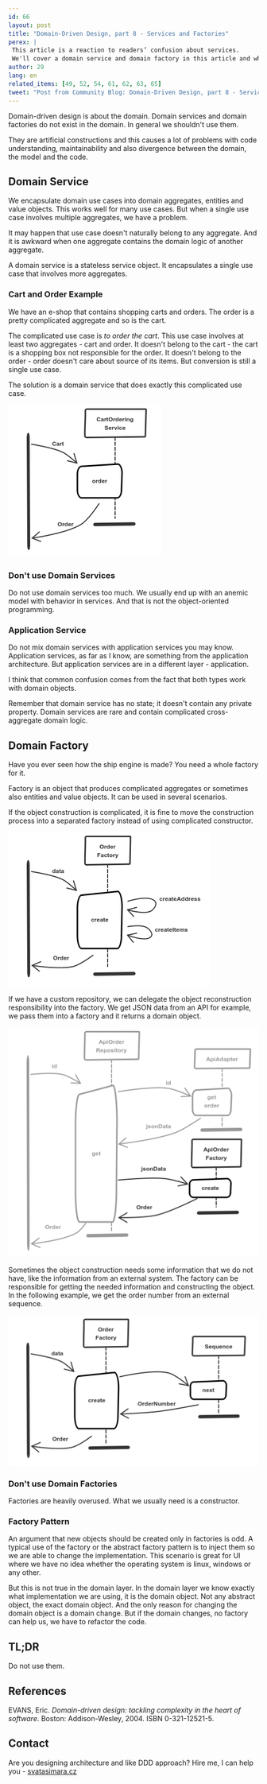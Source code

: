 ```yaml
---
id: 66
layout: post
title: "Domain-Driven Design, part 8 - Services and Factories"
perex: |
 This article is a reaction to readers’ confusion about services.
 We'll cover a domain service and domain factory in this article and when to use them and when not to.
author: 29
lang: en
related_items: [49, 52, 54, 61, 62, 63, 65]
tweet: "Post from Community Blog: Domain-Driven Design, part 8 - Services and Factories #ddd #domain #php"
---
```


Domain-driven design is about the domain.
Domain services and domain factories do not exist in the domain.
In general we shouldn't use them.

They are artificial constructions and this causes a lot of problems with code understanding, maintainability and also divergence between the domain, the model and the code.

## Domain Service

We encapsulate domain use cases into domain aggregates, entities and value objects.
This works well for many use cases.
But when a single use case involves multiple aggregates, we have a problem.

It may happen that use case doesn't naturally belong to any aggregate.
And it is awkward when one aggregate contains the domain logic of another aggregate.

A domain service is a stateless service object.
It encapsulates a single use case that involves more aggregates.

### Cart and Order Example

We have an e-shop that contains shopping carts and orders.
The order is a pretty complicated aggregate and so is the cart.

The complicated use case is *to order the cart*.
This use case involves at least two aggregates - cart and order.
It doesn't belong to the cart - the cart is a shopping box not responsible for the order.
It doesn't belong to the order - order doesn't care about source of its items.
But conversion is still a single use case.

The solution is a domain service that does exactly this complicated use case.

![service has cart as an input and order as an outpu](/assets/images/posts/2018/ddd-services-factories/service.png)

### Don't use Domain Services

Do not use domain services too much.
We usually end up with an anemic model with behavior in services.
And that is not the object-oriented programming.

### Application Service

Do not mix domain services with application services you may know.
Application services, as far as I know, are something from the application architecture.
But application services are in a different layer - application.

I think that common confusion comes from the fact that both types work with domain objects.

Remember that domain service has no state; it doesn't contain any private property.
Domain services are rare and contain complicated cross-aggregate domain logic.

## Domain Factory

Have you ever seen how the ship engine is made?
You need a whole factory for it.

Factory is an object that produces complicated aggregates or sometimes also entities and value objects.
It can be used in several scenarios.

If the object construction is complicated, it is fine to move the construction process into a separated factory instead of using complicated constructor.

![data goes into a factory and it creates an order](/assets/images/posts/2018/ddd-services-factories/factory-constructor.png)

If we have a custom repository, we can delegate the object reconstruction responsibility into the factory.
We get JSON data from an API for example, we pass them into a factory and it returns a domain object.

![api order repository gets data from api adapter, passes them into api order factory and factory returns order](/assets/images/posts/2018/ddd-services-factories/factory-json.png)

Sometimes the object construction needs some information that we do not have, like the information from an external system.
The factory can be responsible for getting the needed information and constructing the object.
In the following example, we get the order number from an external sequence.

![data goes into a factory and it creates an order](/assets/images/posts/2018/ddd-services-factories/factory-sequence.png)

### Don't use Domain Factories

Factories are heavily overused.
What we usually need is a constructor.

### Factory Pattern

An argument that new objects should be created only in factories is odd.
A typical use of the factory or the abstract factory pattern is to inject them so we are able to change the implementation.
This scenario is great for UI where we have no idea whether the operating system is linux, windows or any other.

But this is not true in the domain layer.
In the domain layer we know exactly what implementation we are using, it is the domain object.
Not any abstract object, the exact domain object.
And the only reason for changing the domain object is a domain change.
But if the domain changes, no factory can help us, we have to refactor the code.

## TL;DR

Do not use them.

## References

EVANS, Eric.
*Domain-driven design: tackling complexity in the heart of software*.
Boston: Addison-Wesley, 2004.
ISBN 0-321-12521-5.

## Contact

Are you designing architecture and like DDD approach? Hire me, I can help you - [svatasimara.cz](http://svatasimara.cz/)
